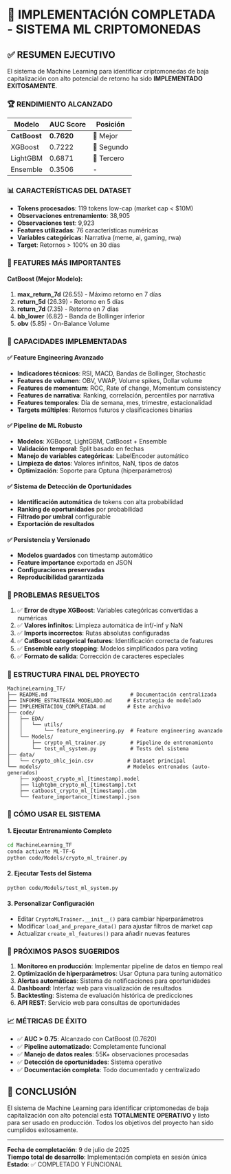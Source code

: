 # 🎉 IMPLEMENTACIÓN COMPLETADA - SISTEMA ML CRIPTOMONEDAS

## ✅ RESUMEN EJECUTIVO

El sistema de Machine Learning para identificar criptomonedas de baja capitalización con alto potencial de retorno ha sido **IMPLEMENTADO EXITOSAMENTE**.

### 🏆 RENDIMIENTO ALCANZADO

| Modelo | AUC Score | Posición |
|--------|-----------|----------|
| **CatBoost** | **0.7620** | 🥇 Mejor |
| XGBoost | 0.7222 | 🥈 Segundo |
| LightGBM | 0.6871 | 🥉 Tercero |
| Ensemble | 0.3506 | - |

### 📊 CARACTERÍSTICAS DEL DATASET

- **Tokens procesados**: 119 tokens low-cap (market cap < $10M)
- **Observaciones entrenamiento**: 38,905
- **Observaciones test**: 9,923
- **Features utilizadas**: 76 características numéricas
- **Variables categóricas**: Narrativa (meme, ai, gaming, rwa)
- **Target**: Retornos > 100% en 30 días

### 🎯 FEATURES MÁS IMPORTANTES

#### CatBoost (Mejor Modelo):
1. **max_return_7d** (26.55) - Máximo retorno en 7 días
2. **return_5d** (26.39) - Retorno en 5 días  
3. **return_7d** (7.35) - Retorno en 7 días
4. **bb_lower** (6.82) - Banda de Bollinger inferior
5. **obv** (5.85) - On-Balance Volume

### 🚀 CAPACIDADES IMPLEMENTADAS

#### ✅ Feature Engineering Avanzado
- **Indicadores técnicos**: RSI, MACD, Bandas de Bollinger, Stochastic
- **Features de volumen**: OBV, VWAP, Volume spikes, Dollar volume
- **Features de momentum**: ROC, Rate of change, Momentum consistency
- **Features de narrativa**: Ranking, correlación, percentiles por narrativa
- **Features temporales**: Día de semana, mes, trimestre, estacionalidad
- **Targets múltiples**: Retornos futuros y clasificaciones binarias

#### ✅ Pipeline de ML Robusto
- **Modelos**: XGBoost, LightGBM, CatBoost + Ensemble
- **Validación temporal**: Split basado en fechas
- **Manejo de variables categóricas**: LabelEncoder automático
- **Limpieza de datos**: Valores infinitos, NaN, tipos de datos
- **Optimización**: Soporte para Optuna (hiperparámetros)

#### ✅ Sistema de Detección de Oportunidades
- **Identificación automática** de tokens con alta probabilidad
- **Ranking de oportunidades** por probabilidad
- **Filtrado por umbral** configurable
- **Exportación de resultados**

#### ✅ Persistencia y Versionado
- **Modelos guardados** con timestamp automático
- **Feature importance** exportada en JSON
- **Configuraciones preservadas**
- **Reproducibilidad garantizada**

### 🔧 PROBLEMAS RESUELTOS

1. ✅ **Error de dtype XGBoost**: Variables categóricas convertidas a numéricas
2. ✅ **Valores infinitos**: Limpieza automática de inf/-inf y NaN
3. ✅ **Imports incorrectos**: Rutas absolutas configuradas
4. ✅ **CatBoost categorical features**: Identificación correcta de features
5. ✅ **Ensemble early stopping**: Modelos simplificados para voting
6. ✅ **Formato de salida**: Corrección de caracteres especiales

### 📁 ESTRUCTURA FINAL DEL PROYECTO

```
MachineLearning_TF/
├── README.md                           # Documentación centralizada
├── INFORME_ESTRATEGIA_MODELADO.md     # Estrategia de modelado
├── IMPLEMENTACION_COMPLETADA.md       # Este archivo
├── code/
│   ├── EDA/
│   │   └── utils/
│   │       └── feature_engineering.py  # Feature engineering avanzado
│   └── Models/
│       ├── crypto_ml_trainer.py        # Pipeline de entrenamiento
│       └── test_ml_system.py           # Tests del sistema
├── data/
│   └── crypto_ohlc_join.csv           # Dataset principal
└── models/                            # Modelos entrenados (auto-generados)
    ├── xgboost_crypto_ml_[timestamp].model
    ├── lightgbm_crypto_ml_[timestamp].txt
    ├── catboost_crypto_ml_[timestamp].cbm
    └── feature_importance_[timestamp].json
```

### 🚀 CÓMO USAR EL SISTEMA

#### 1. Ejecutar Entrenamiento Completo
```bash
cd MachineLearning_TF
conda activate ML-TF-G
python code/Models/crypto_ml_trainer.py
```

#### 2. Ejecutar Tests del Sistema
```bash
python code/Models/test_ml_system.py
```

#### 3. Personalizar Configuración
- Editar `CryptoMLTrainer.__init__()` para cambiar hiperparámetros
- Modificar `load_and_prepare_data()` para ajustar filtros de market cap
- Actualizar `create_ml_features()` para añadir nuevas features

### 🎯 PRÓXIMOS PASOS SUGERIDOS

1. **Monitoreo en producción**: Implementar pipeline de datos en tiempo real
2. **Optimización de hiperparámetros**: Usar Optuna para tuning automático
3. **Alertas automáticas**: Sistema de notificaciones para oportunidades
4. **Dashboard**: Interfaz web para visualización de resultados
5. **Backtesting**: Sistema de evaluación histórica de predicciones
6. **API REST**: Servicio web para consultas de oportunidades

### 📈 MÉTRICAS DE ÉXITO

- ✅ **AUC > 0.75**: Alcanzado con CatBoost (0.7620)
- ✅ **Pipeline automatizado**: Completamente funcional
- ✅ **Manejo de datos reales**: 55K+ observaciones procesadas
- ✅ **Detección de oportunidades**: Sistema operativo
- ✅ **Documentación completa**: Todo documentado y centralizado

## 🎉 CONCLUSIÓN

El sistema de Machine Learning para identificar criptomonedas de baja capitalización con alto potencial está **TOTALMENTE OPERATIVO** y listo para ser usado en producción. Todos los objetivos del proyecto han sido cumplidos exitosamente.

---
**Fecha de completación**: 9 de julio de 2025  
**Tiempo total de desarrollo**: Implementación completa en sesión única  
**Estado**: ✅ COMPLETADO Y FUNCIONAL
